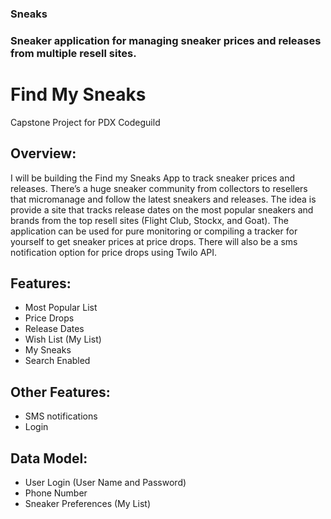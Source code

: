 ### Sneaks
### Sneaker application for managing sneaker prices and releases from multiple resell sites. 


# Find My Sneaks

Capstone Project for PDX Codeguild

## Overview:
I will be building the Find my Sneaks App to track sneaker prices and releases.  There’s a huge sneaker community from collectors to resellers that micromanage and follow the latest sneakers and releases. The idea is provide a site that tracks release dates on the most popular sneakers and brands from the top resell sites (Flight Club, Stockx, and Goat).  The application can be used for pure monitoring or compiling a tracker for yourself to get sneaker prices at price drops.  There will also be a sms notification option for price drops using Twilo API. 

## Features: 
-	Most Popular List
-	Price Drops
-	Release Dates
-	Wish List (My List)
-	My Sneaks
-	Search Enabled
## Other Features:
-	SMS notifications
-	Login
## Data Model:
-	User Login (User Name and Password)
-	Phone Number
-	Sneaker Preferences (My List)

